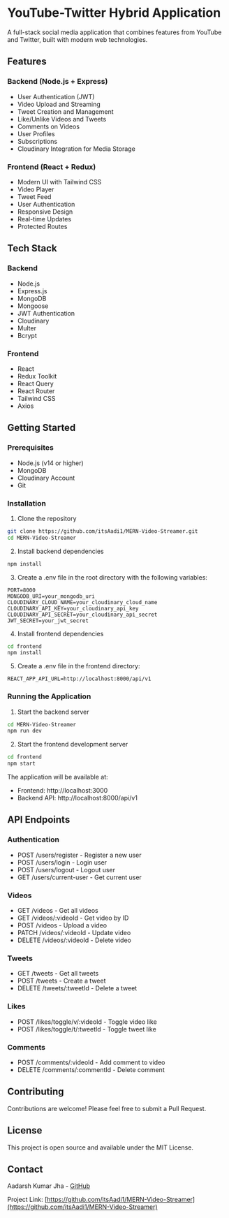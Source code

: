 # YouTube-Twitter Hybrid Application

A full-stack social media application that combines features from YouTube and Twitter, built with modern web technologies.

## Features

### Backend (Node.js + Express)
- User Authentication (JWT)
- Video Upload and Streaming
- Tweet Creation and Management
- Like/Unlike Videos and Tweets
- Comments on Videos
- User Profiles
- Subscriptions
- Cloudinary Integration for Media Storage

### Frontend (React + Redux)
- Modern UI with Tailwind CSS
- Video Player
- Tweet Feed
- User Authentication
- Responsive Design
- Real-time Updates
- Protected Routes

## Tech Stack

### Backend
- Node.js
- Express.js
- MongoDB
- Mongoose
- JWT Authentication
- Cloudinary
- Multer
- Bcrypt

### Frontend
- React
- Redux Toolkit
- React Query
- React Router
- Tailwind CSS
- Axios

## Getting Started

### Prerequisites
- Node.js (v14 or higher)
- MongoDB
- Cloudinary Account
- Git

### Installation

1. Clone the repository
```bash
git clone https://github.com/itsAadi1/MERN-Video-Streamer.git
cd MERN-Video-Streamer
```

2. Install backend dependencies
```bash
npm install
```

3. Create a .env file in the root directory with the following variables:
```env
PORT=8000
MONGODB_URI=your_mongodb_uri
CLOUDINARY_CLOUD_NAME=your_cloudinary_cloud_name
CLOUDINARY_API_KEY=your_cloudinary_api_key
CLOUDINARY_API_SECRET=your_cloudinary_api_secret
JWT_SECRET=your_jwt_secret
```

4. Install frontend dependencies
```bash
cd frontend
npm install
```

5. Create a .env file in the frontend directory:
```env
REACT_APP_API_URL=http://localhost:8000/api/v1
```

### Running the Application

1. Start the backend server
```bash
cd MERN-Video-Streamer
npm run dev
```

2. Start the frontend development server
```bash
cd frontend
npm start
```

The application will be available at:
- Frontend: http://localhost:3000
- Backend API: http://localhost:8000/api/v1

## API Endpoints

### Authentication
- POST /users/register - Register a new user
- POST /users/login - Login user
- POST /users/logout - Logout user
- GET /users/current-user - Get current user

### Videos
- GET /videos - Get all videos
- GET /videos/:videoId - Get video by ID
- POST /videos - Upload a video
- PATCH /videos/:videoId - Update video
- DELETE /videos/:videoId - Delete video

### Tweets
- GET /tweets - Get all tweets
- POST /tweets - Create a tweet
- DELETE /tweets/:tweetId - Delete a tweet

### Likes
- POST /likes/toggle/v/:videoId - Toggle video like
- POST /likes/toggle/t/:tweetId - Toggle tweet like

### Comments
- POST /comments/:videoId - Add comment to video
- DELETE /comments/:commentId - Delete comment

## Contributing

Contributions are welcome! Please feel free to submit a Pull Request.

## License

This project is open source and available under the MIT License.

## Contact

Aadarsh Kumar Jha - [GitHub](https://github.com/itsAadi1)

Project Link: [https://github.com/itsAadi1/MERN-Video-Streamer](https://github.com/itsAadi1/MERN-Video-Streamer)